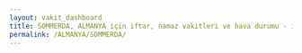```yaml
---
layout: vakit_dashboard
title: SOMMERDA, ALMANYA için iftar, namaz vakitleri ve hava durumu - ilçe/eyalet seç
permalink: /ALMANYA/SOMMERDA/
---
```


<script type="text/javascript">
  var GLOBAL_COUNTRY = 'ALMANYA';
  var GLOBAL_CITY = 'SOMMERDA';
  var GLOBAL_STATE = '';
  var lat = 72;
  var lon = 21;
</script>
